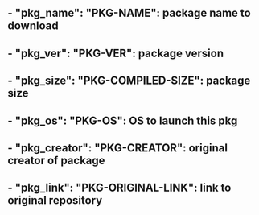 ## - "pkg_name": "PKG-NAME": package name to download
## - "pkg_ver": "PKG-VER": package version
## - "pkg_size": "PKG-COMPILED-SIZE": package size
## - "pkg_os": "PKG-OS": OS to launch this pkg
## - "pkg_creator": "PKG-CREATOR": original creator of package
## - "pkg_link": "PKG-ORIGINAL-LINK": link to original repository
